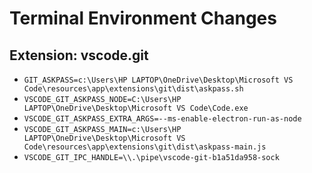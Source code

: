 # Terminal Environment Changes

## Extension: vscode.git

- `GIT_ASKPASS=c:\Users\HP LAPTOP\OneDrive\Desktop\Microsoft VS Code\resources\app\extensions\git\dist\askpass.sh`
- `VSCODE_GIT_ASKPASS_NODE=C:\Users\HP LAPTOP\OneDrive\Desktop\Microsoft VS Code\Code.exe`
- `VSCODE_GIT_ASKPASS_EXTRA_ARGS=--ms-enable-electron-run-as-node`
- `VSCODE_GIT_ASKPASS_MAIN=c:\Users\HP LAPTOP\OneDrive\Desktop\Microsoft VS Code\resources\app\extensions\git\dist\askpass-main.js`
- `VSCODE_GIT_IPC_HANDLE=\\.\pipe\vscode-git-b1a51da958-sock`